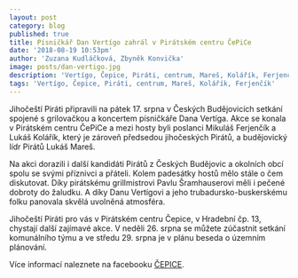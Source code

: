 ```yaml
---
layout: post
category: blog
published: true
title: Písničkář Dan Vertígo zahrál v Pirátském centru ČePiCe
date: '2018-08-19 10:53pm'
author: 'Zuzana Kudláčková, Zbyněk Konvička'
image: posts/dan-vertigo.jpg
description: 'Vertígo, Čepice, Piráti, centrum, Mareš, Kolářík, Ferjenčík'
tags: 'Vertígo, Čepice, Piráti, centrum, Mareš, Kolářík, Ferjenčík'
---
```

Jihočeští Piráti připravili na pátek 17. srpna v Českých Budějovicích setkání spojené s grilovačkou a koncertem písničkáře Dana Vertíga. Akce se konala v Pirátském centru ČePiCe a mezi hosty byli poslanci Mikuláš Ferjenčík a Lukáš Kolářík, který je zároveň předsedou jihočeských Pirátů, a budějovický lídr Pirátů Lukáš Mareš.

Na akci dorazili i další kandidáti Pirátů z Českých Budějovic a okolních obcí spolu se svými příznivci a přáteli. Kolem padesátky hostů mělo stále o čem diskutovat. Díky pirátskému grillmistrovi Pavlu Šramhauserovi měli i pečené dobroty do žaludku. A díky Danu Vertígovi a jeho trubadursko-buskerskému folku panovala skvělá uvolněná atmosféra. 

Jihočeští Piráti pro vás v Pirátském centru Čepice, v Hradební čp. 13, chystají další zajímavé akce. V neděli 26. srpna se můžete zúčastnit setkání komunálního týmu a ve středu 29. srpna je v plánu beseda o územním plánování.

Více informací naleznete na facebooku [ČEPICE](https://www.facebook.com/cepiceCB/).
